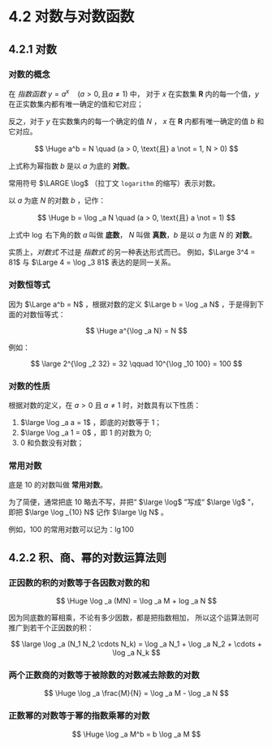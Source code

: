 # 4.2 对数与对数函数

## 4.2.1 对数

### 对数的概念

在 *指数函数* $y = a^x \quad (a > 0, \text{且} a \not = 1)$ 中，
对于 $x$ 在实数集 $\mathbf{R}$ 内的每一个值，$y$ 在正实数集内都有唯一确定的值和它对应；

反之，对于 $y$ 在实数集内的每一个确定的值 $N$ ， $x$ 在 $\mathbf{R}$
内都有唯一确定的值 $b$ 和它对应。

$$
\Huge a^b = N \quad (a > 0, \text{且} a \not = 1, N > 0)
$$

上式称为幂指数 $b$ 是以 $a$ 为底的 **对数**。

常用符号 $\LARGE \log$ （拉丁文 `logarithm` 的缩写）表示对数。

以 $a$ 为底 $N$ 的对数 $b$ ，记作：

$$
\Huge b = \log _a N \quad (a > 0, \text{且} a \not = 1)
$$

上式中 $\log$ 右下角的数 $a$ 叫做 **底数**，
$N$ 叫做 **真数**，$b$ 是以 $a$ 为底 $N$ 的 **对数**。

实质上，*对数式* 不过是 *指数式* 的另一种表达形式而已。
例如，$\Large 3^4 = 81$ 与 $\Large 4 = \log _3 81$ 表达的是同一关系。

### 对数恒等式

因为 $\Large a^b = N$ ，根据对数的定义 $\Large b = \log _a N$ ，于是得到下面的对数恒等式：

$$
\Huge a^{\log _a N} = N
$$

例如：

$$
\large
2^{\log _2 32} = 32 \qquad
10^{\log _10 100} = 100
$$

### 对数的性质

根据对数的定义，在 $a > 0$ 且 $a \not = 1$ 时，对数具有以下性质：

1. $\large \log _a a = 1$ ，即底的对数等于 1；
2. $\large \log _a 1 = 0$ ，即 1 的对数为 0;
3. 0 和负数没有对数；

### 常用对数

底是 10 的对数叫做 **常用对数**。

为了简便，通常把底 10 略去不写，并把“ $\large \log$ ”写成“ $\large \lg$ ”，
即把 $\large \log _{10} N$ 记作 $\large \lg N$ 。

例如，100 的常用对数可以记为：$\lg 100$

## 4.2.2 积、商、幂的对数运算法则

### 正因数的积的对数等于各因数对数的和

$$
\Huge
\log _a (MN) = \log _a M + log _a N
$$

因为同底数的幂相乘，不论有多少因数，都是把指数相加，
所以这个运算法则可推广到若干个正因数的积：

$$
\large
\log _a (N_1 N_2 \cdots N_k)
= \log _a N_1 + \log _a N_2 + \cdots + \log _a N_k
$$

### 两个正数商的对数等于被除数的对数减去除数的对数

$$
\Huge
\log _a \frac{M}{N} = \log _a M - \log _a N
$$

### 正数幂的对数等于幂的指数乘幂的对数

$$
\Huge
\log _a M^b = b \log _a M
$$
